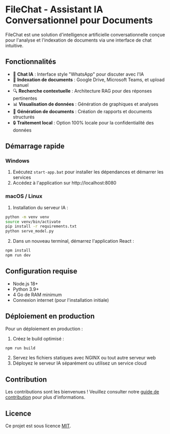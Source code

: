 
# FileChat - Assistant IA Conversationnel pour Documents

FileChat est une solution d'intelligence artificielle conversationnelle conçue pour l'analyse et l'indexation de documents via une interface de chat intuitive.

## Fonctionnalités

- 🤖 **Chat IA** : Interface style "WhatsApp" pour discuter avec l'IA
- 📁 **Indexation de documents** : Google Drive, Microsoft Teams, et upload manuel
- 🔍 **Recherche contextuelle** : Architecture RAG pour des réponses pertinentes
- 📊 **Visualisation de données** : Génération de graphiques et analyses
- 📃 **Génération de documents** : Création de rapports et documents structurés
- 🔒 **Traitement local** : Option 100% locale pour la confidentialité des données

## Démarrage rapide

### Windows

1. Exécutez `start-app.bat` pour installer les dépendances et démarrer les services
2. Accédez à l'application sur http://localhost:8080

### macOS / Linux

1. Installation du serveur IA :
```bash
python -m venv venv
source venv/bin/activate
pip install -r requirements.txt
python serve_model.py
```

2. Dans un nouveau terminal, démarrez l'application React :
```bash
npm install
npm run dev
```

## Configuration requise

- Node.js 18+
- Python 3.9+
- 4 Go de RAM minimum
- Connexion internet (pour l'installation initiale)

## Déploiement en production

Pour un déploiement en production :

1. Créez le build optimisé :
```bash
npm run build
```

2. Servez les fichiers statiques avec NGINX ou tout autre serveur web
3. Déployez le serveur IA séparément ou utilisez un service cloud

## Contribution

Les contributions sont les bienvenues ! Veuillez consulter notre [guide de contribution](docs/CONTRIBUTING.md) pour plus d'informations.

## Licence

Ce projet est sous licence [MIT](LICENSE).
